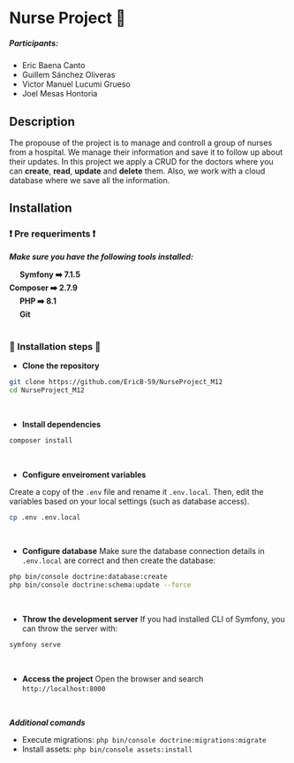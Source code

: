 # Nurse Project  🏥
#####  Participants:

- Eric Baena Canto
- Guillem Sánchez Oliveras
- Victor Manuel Lucumi Grueso
- Joel Mesas Hontoria

## Description

The propouse of the project is to manage and controll a group of nurses from a hospital. We manage their information and save it to follow up about their updates. In this project we apply a CRUD for the doctors where you can **create**, **read**, **update** and **delete** them. Also, we work with a cloud database where we save all the information.

## Installation
### :exclamation: Pre requeriments :exclamation:
***Make sure you have the following tools installed:***

<img width="15" src="https://skillicons.dev/icons?i=symfony"/> **Symfony :arrow_right: 7.1.5** <br>
**Composer :arrow_right: 2.7.9** <br>
<img width="15" src="https://skillicons.dev/icons?i=php"/> **PHP :arrow_right: 8.1** <br>
<img width="15" src="https://skillicons.dev/icons?i=git"/> **Git** <br> <br>
 
### :rocket: Installation steps :rocket:
- **Clone the repository**

```bash
git clone https://github.com/EricB-59/NurseProject_M12
cd NurseProject_M12
```

<br>

- **Install dependencies**

```bash
composer install
```

<br>

- **Configure enveiroment variables**

Create a copy of the `.env` file and rename it `.env.local`. Then, edit the variables based on your local settings (such as database access).

```bash
cp .env .env.local
```

<br>

- **Configure database**
Make sure the database connection details in `.env.local` are correct and then create the database:

```bash
php bin/console doctrine:database:create
php bin/console doctrine:schema:update --force
```

<br>

 -  **Throw the development server**
If you had installed CLI of Symfony, you can throw the server with:

```bash
symfony serve
```

<br>

- **Access the project**
Open the browser and search `http://localhost:8000`

<br>

***Additional comands***
- Execute migrations: `php bin/console doctrine:migrations:migrate`
- Install assets: `php bin/console assets:install`
